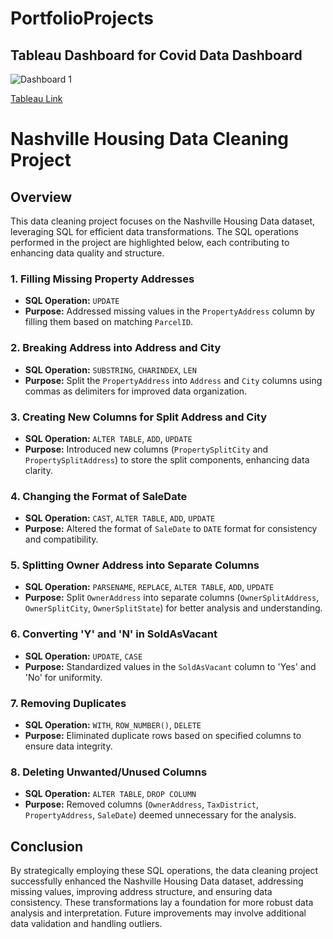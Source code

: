# PortfolioProjects

## Tableau Dashboard for Covid Data Dashboard 

![Dashboard 1](https://github.com/ShreyNaik123/PortfolioProjects/assets/61283238/0a73e706-3cce-4185-a213-f7e55a1e555e)


[Tableau Link](https://public.tableau.com/app/profile/shrey.naik/viz/CovidDataDashboard_17017037201400/Dashboard1?publish=yes)


# Nashville Housing Data Cleaning Project

## Overview

This data cleaning project focuses on the Nashville Housing Data dataset, leveraging SQL for efficient data transformations. The SQL operations performed in the project are highlighted below, each contributing to enhancing data quality and structure.

### 1. Filling Missing Property Addresses

- **SQL Operation:** `UPDATE`
- **Purpose:** Addressed missing values in the `PropertyAddress` column by filling them based on matching `ParcelID`.

### 2. Breaking Address into Address and City

- **SQL Operation:** `SUBSTRING`, `CHARINDEX`, `LEN`
- **Purpose:** Split the `PropertyAddress` into `Address` and `City` columns using commas as delimiters for improved data organization.

### 3. Creating New Columns for Split Address and City

- **SQL Operation:** `ALTER TABLE`, `ADD`, `UPDATE`
- **Purpose:** Introduced new columns (`PropertySplitCity` and `PropertySplitAddress`) to store the split components, enhancing data clarity.

### 4. Changing the Format of SaleDate

- **SQL Operation:** `CAST`, `ALTER TABLE`, `ADD`, `UPDATE`
- **Purpose:** Altered the format of `SaleDate` to `DATE` format for consistency and compatibility.

### 5. Splitting Owner Address into Separate Columns

- **SQL Operation:** `PARSENAME`, `REPLACE`, `ALTER TABLE`, `ADD`, `UPDATE`
- **Purpose:** Split `OwnerAddress` into separate columns (`OwnerSplitAddress`, `OwnerSplitCity`, `OwnerSplitState`) for better analysis and understanding.

### 6. Converting 'Y' and 'N' in SoldAsVacant

- **SQL Operation:** `UPDATE`, `CASE`
- **Purpose:** Standardized values in the `SoldAsVacant` column to 'Yes' and 'No' for uniformity.

### 7. Removing Duplicates

- **SQL Operation:** `WITH`, `ROW_NUMBER()`, `DELETE`
- **Purpose:** Eliminated duplicate rows based on specified columns to ensure data integrity.

### 8. Deleting Unwanted/Unused Columns

- **SQL Operation:** `ALTER TABLE`, `DROP COLUMN`
- **Purpose:** Removed columns (`OwnerAddress`, `TaxDistrict`, `PropertyAddress`, `SaleDate`) deemed unnecessary for the analysis.

## Conclusion

By strategically employing these SQL operations, the data cleaning project successfully enhanced the Nashville Housing Data dataset, addressing missing values, improving address structure, and ensuring data consistency. These transformations lay a foundation for more robust data analysis and interpretation. Future improvements may involve additional data validation and handling outliers.

